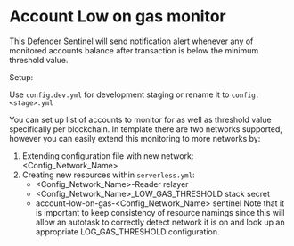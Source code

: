 # Account Low on gas monitor

This Defender Sentinel will send notification alert whenever any of monitored accounts balance after transaction is below the minimum threshold value.

Setup:

Use `config.dev.yml` for development staging or rename it to `config.<stage>.yml`

You can set up list of accounts to monitor for as well as threshold value specifically per blockchain. In template there are two networks supported, however you can easily extend this monitoring to more networks by:

1. Extending configuration file with new network: <Config_Network_Name>
2. Creating new resources within `serverless.yml`:
    -  <Config_Network_Name>-Reader relayer
    - <Config_Network_Name>_LOW_GAS_THRESHOLD stack secret
    - account-low-on-gas-<Config_Network_Name> sentinel
Note that it is important to keep consistency of resource namings since this will allow an autotask to correctly detect network it is on and look up an appropriate LOG_GAS_THRESHOLD configuration.
